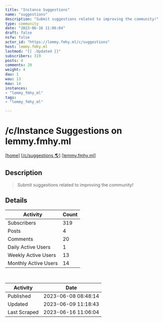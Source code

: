 ```yaml
---
title: "Instance Suggestions" 
name: "suggestions"
description: "Submit suggestions related to improving the community!"
type: community
date: "2023-06-16 11:06:04"
draft: false
nsfw: false
actor_id: "https://lemmy.fmhy.ml/c/suggestions"
host: lemmy.fmhy.ml
lastmod: "{[ .Updated }}"
subscribers: 319
posts: 4
comments: 20
weight: 4
dau: 1
wau: 13
mau: 14
instances:
- "lemmy_fmhy_ml"
tags: 
- "lemmy_fmhy_ml"

---
```


# /c/Instance Suggestions on lemmy.fmhy.ml

[[home](/)]
[[/c/suggestions 🌎](https://lemmy.fmhy.ml/c/suggestions)]
[[lemmy.fmhy.ml](/instances/lemmy_fmhy_ml)]


## Description 

<blockquote class="description">
Submit suggestions related to improving the community!
</blockquote>


## Details

| Activity | Count  |
|----------------------|---|
| Subscribers          | 319 |
| Posts                | 4  |
| Comments             | 20  |
| Daily Active Users   | 1  |
| Weekly Active Users  | 13  |
| Monthly Active Users | 14  |

<br>

| Activity | Date |
|----------------------|---|
| Published            | 2023-06-08 08:48:14 |
| Updated              | 2023-06-09 11:18:43 |
| Last Scraped         | 2023-06-16 11:06:04 |
